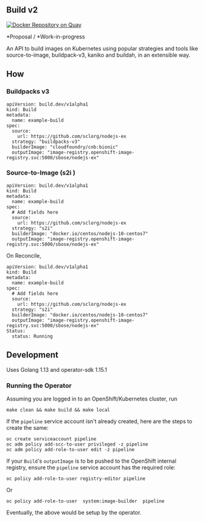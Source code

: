 ## Build v2

[![Docker Repository on Quay](https://quay.io/repository/redhat-developer/buildv2/status "Docker Repository on Quay")](https://quay.io/repository/redhat-developer/buildv2)


*Proposal / *Work-in-progress

An API to build images on Kubernetes using popular strategies and tools like source-to-image, buildpack-v3, kaniko and buildah, in an extensible way.

## How

### Buildpacks v3

```
apiVersion: build.dev/v1alpha1
kind: Build
metadata:
  name: example-build
spec:
  source:
    url: https://github.com/sclorg/nodejs-ex
  strategy: "buildpacks-v3"
  builderImage: "cloudfoundry/cnb:bionic"
  outputImage: "image-registry.openshift-image-registry.svc:5000/sbose/nodejs-ex"
```

### Source-to-Image (s2i )

```
apiVersion: build.dev/v1alpha1
kind: Build
metadata:
  name: example-build
spec:
  # Add fields here
  source:
    url: https://github.com/sclorg/nodejs-ex
  strategy: "s2i"
  builderImage: "docker.io/centos/nodejs-10-centos7"
  outputImage: "image-registry.openshift-image-registry.svc:5000/sbose/nodejs-ex"
```

On Reconcile,

```
apiVersion: build.dev/v1alpha1
kind: Build
metadata:
  name: example-build
spec:
  # Add fields here
  source:
    url: https://github.com/sclorg/nodejs-ex
  strategy: "s2i"
  builderImage: "docker.io/centos/nodejs-10-centos7"
  outputImage: "image-registry.openshift-image-registry.svc:5000/sbose/nodejs-ex"
Status:
  status: Running

```

## Development

Uses Golang 1.13 and operator-sdk 1.15.1

### Running the Operator


Assuming you are logged in to an OpenShift/Kubernetes cluster, run

```
make clean && make build && make local
```

If the `pipeline` service account isn't already created, here are the steps to
create the same:

```
oc create serviceaccount pipeline
oc adm policy add-scc-to-user privileged -z pipeline
oc adm policy add-role-to-user edit -z pipeline
```

If your `Build`'s `outputImage` is to be pushed to the OpenShift internal registry, ensure the `pipeline` service account has the required role:

```
oc policy add-role-to-user registry-editor pipeline
```

Or

```
oc policy add-role-to-user  system:image-builder  pipeline
```

Eventually, the above would be setup by the operator.